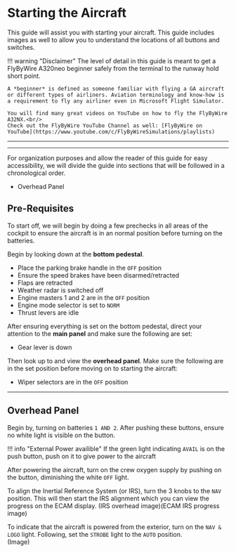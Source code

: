 # Starting the Aircraft

This guide will assist you with starting your aircraft. This guide includes images as well to allow you to understand the locations of all buttons and switches.

!!! warning "Disclaimer"
    The level of detail in this guide is meant to get a FlyByWire A320neo beginner safely from the terminal to the runway hold short point.

    A *beginner* is defined as someone familiar with flying a GA aircraft
    or different types of airliners. Aviation terminology and know-how is
    a requirement to fly any airliner even in Microsoft Flight Simulator.

    You will find many great videos on YouTube on how to fly the FlyByWire A32NX.<br/>
    Check out the FlyByWire YouTube Channel as well: [FlyByWire on YouTube](https://www.youtube.com/c/FlyByWireSimulations/playlists)

---

***

For organization purposes and allow the reader of this guide for easy accessibility, we will divide the guide into sections that will be followed in a chronological order.
- Overhead Panel


## Pre-Requisites
To start off, we will begin by doing a few prechecks in all areas of the cockpit to ensure the aircraft is in an normal position before turning on the batteries.

Begin by looking down at the **bottom pedestal**.

- Place the parking brake handle in the `OFF` position
- Ensure the speed brakes have been disarmed/retracted
- Flaps are retracted
- Weather radar is switched off
- Engine masters 1 and 2 are in the `OFF` position
- Engine mode selector is set to `NORM`
- Thrust levers are idle

After ensuring everything is set on the bottom pedestal, direct your attention to the **main panel** and make sure the following are set:

- Gear lever is down

Then look up to and view the **overhead panel**. Make sure the following are in the set position before moving on to starting the aircraft:

- Wiper selectors are in the `OFF` position

---

## Overhead Panel

Begin by, turning on batteries `1 AND 2`. After pushing these buttons, ensure no white light is visible on the button.

!!! info "External Power availible"
    If the green light indicating `AVAIL` is on the push button, push on it to give power to the aircraft

After powering the aircraft, turn on the crew oxygen supply by pushing on the button, diminishing the white `OFF` light.

To align the Inertial Reference System (or IRS), turn the 3 knobs to the `NAV` position. This will then start the IRS alignment which you can view the progress on the ECAM display.
(IRS overhead image)(ECAM IRS progress image)

To indicate that the aircraft is powered from the exterior, turn on the `NAV & LOGO` light. 
Following, set the `STROBE` light to the `AUTO` position.   
(Image)



